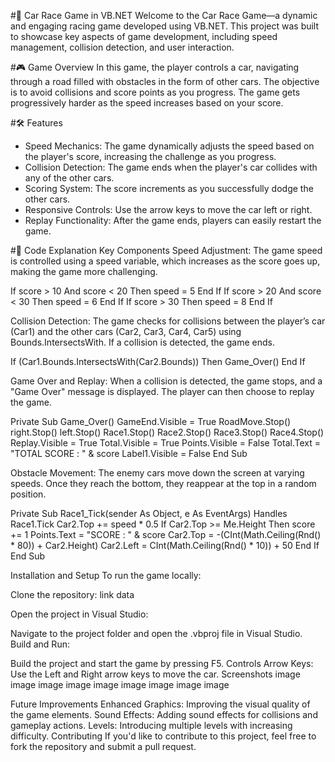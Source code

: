 #🚗 Car Race Game in VB.NET
Welcome to the Car Race Game—a dynamic and engaging racing game developed using VB.NET. This project was built to showcase key aspects of game development, including speed management, collision detection, and user interaction.

#🎮 Game Overview
In this game, the player controls a car, navigating through a road filled with obstacles in the form of other cars. The objective is to avoid collisions and score points as you progress. The game gets progressively harder as the speed increases based on your score.

#🛠️ Features
* Speed Mechanics: The game dynamically adjusts the speed based on the player's score, increasing the challenge as you progress.
* Collision Detection: The game ends when the player's car collides with any of the other cars.
* Scoring System: The score increments as you successfully dodge the other cars.
* Responsive Controls: Use the arrow keys to move the car left or right.
* Replay Functionality: After the game ends, players can easily restart the game.

#📄 Code Explanation
Key Components
Speed Adjustment: The game speed is controlled using a speed variable, which increases as the score goes up, making the game more challenging.

If score > 10 And score < 20 Then speed = 5 End If If score > 20 And score < 30 Then speed = 6 End If If score > 30 Then speed = 8 End If

Collision Detection: The game checks for collisions between the player’s car (Car1) and the other cars (Car2, Car3, Car4, Car5) using Bounds.IntersectsWith. If a collision is detected, the game ends.

If (Car1.Bounds.IntersectsWith(Car2.Bounds)) Then Game_Over() End If

Game Over and Replay: When a collision is detected, the game stops, and a "Game Over" message is displayed. The player can then choose to replay the game.

Private Sub Game_Over() GameEnd.Visible = True RoadMove.Stop() right.Stop() left.Stop() Race1.Stop() Race2.Stop() Race3.Stop() Race4.Stop() Replay.Visible = True Total.Visible = True Points.Visible = False Total.Text = "TOTAL SCORE : " & score Label1.Visible = False End Sub

Obstacle Movement: The enemy cars move down the screen at varying speeds. Once they reach the bottom, they reappear at the top in a random position.

Private Sub Race1_Tick(sender As Object, e As EventArgs) Handles Race1.Tick Car2.Top += speed * 0.5 If Car2.Top >= Me.Height Then score += 1 Points.Text = "SCORE : " & score Car2.Top = -(CInt(Math.Ceiling(Rnd() * 80)) + Car2.Height) Car2.Left = CInt(Math.Ceiling(Rnd() * 10)) + 50 End If End Sub

Installation and Setup
To run the game locally:

Clone the repository: link data

Open the project in Visual Studio:

Navigate to the project folder and open the .vbproj file in Visual Studio.
Build and Run:

Build the project and start the game by pressing F5.
Controls
Arrow Keys: Use the Left and Right arrow keys to move the car.
Screenshots
image image image image image image image image image

Future Improvements
Enhanced Graphics: Improving the visual quality of the game elements.
Sound Effects: Adding sound effects for collisions and gameplay actions.
Levels: Introducing multiple levels with increasing difficulty.
Contributing
If you'd like to contribute to this project, feel free to fork the repository and submit a pull request.
